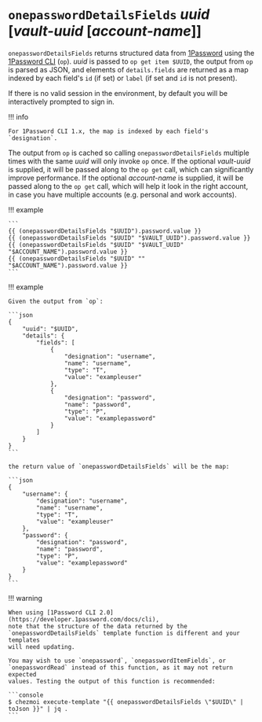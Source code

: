 # `onepasswordDetailsFields` *uuid* [*vault-uuid* [*account-name*]]

`onepasswordDetailsFields` returns structured data from
[1Password](https://1password.com/) using the [1Password
CLI](https://support.1password.com/command-line-getting-started/) (`op`). *uuid*
is passed to `op get item $UUID`, the output from `op` is parsed as JSON, and
elements of `details.fields` are returned as a map indexed by each field's `id`
(if set) or `label` (if set and `id` is not present).

If there is no valid session in the environment, by default you will be
interactively prompted to sign in.

!!! info

    For 1Password CLI 1.x, the map is indexed by each field's `designation`.

The output from `op` is cached so calling `onepasswordDetailsFields` multiple
times with the same *uuid* will only invoke `op` once. If the optional
*vault-uuid* is supplied, it will be passed along to the `op get` call, which
can significantly improve performance. If the optional _account-name_ is
supplied, it will be passed along to the `op get` call, which will help it look
in the right account, in case you have multiple accounts (e.g. personal and work
accounts).

!!! example

    ```
    {{ (onepasswordDetailsFields "$UUID").password.value }}
    {{ (onepasswordDetailsFields "$UUID" "$VAULT_UUID").password.value }}
    {{ (onepasswordDetailsFields "$UUID" "$VAULT_UUID" "$ACCOUNT_NAME").password.value }}
    {{ (onepasswordDetailsFields "$UUID" "" "$ACCOUNT_NAME").password.value }}
    ```

!!! example

    Given the output from `op`:

    ```json
    {
        "uuid": "$UUID",
        "details": {
            "fields": [
                {
                    "designation": "username",
                    "name": "username",
                    "type": "T",
                    "value": "exampleuser"
                },
                {
                    "designation": "password",
                    "name": "password",
                    "type": "P",
                    "value": "examplepassword"
                }
            ]
        }
    }
    ```

    the return value of `onepasswordDetailsFields` will be the map:

    ```json
    {
        "username": {
            "designation": "username",
            "name": "username",
            "type": "T",
            "value": "exampleuser"
        },
        "password": {
            "designation": "password",
            "name": "password",
            "type": "P",
            "value": "examplepassword"
        }
    }
    ```

!!! warning

    When using [1Password CLI 2.0](https://developer.1password.com/docs/cli),
    note that the structure of the data returned by the
    `onepasswordDetailsFields` template function is different and your templates
    will need updating.

    You may wish to use `onepassword`, `onepasswordItemFields`, or
    `onepasswordRead` instead of this function, as it may not return expected
    values. Testing the output of this function is recommended:

    ```console
    $ chezmoi execute-template "{{ onepasswordDetailsFields \"$UUID\" | toJson }}" | jq .
    ```
